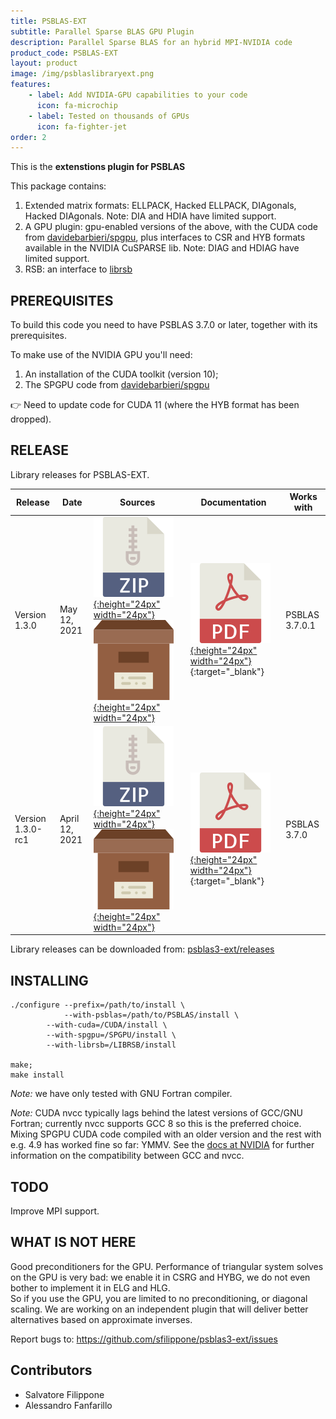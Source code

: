 ```yaml
---
title: PSBLAS-EXT
subtitle: Parallel Sparse BLAS GPU Plugin
description: Parallel Sparse BLAS for an hybrid MPI-NVIDIA code
product_code: PSBLAS-EXT
layout: product
image: /img/psblaslibraryext.png
features:
    - label: Add NVIDIA-GPU capabilities to your code
      icon: fa-microchip
    - label: Tested on thousands of GPUs
      icon: fa-fighter-jet
order: 2
---
```


This is the **extenstions plugin for PSBLAS**

This package contains:
1. Extended matrix formats: ELLPACK, Hacked ELLPACK, DIAgonals, Hacked
   DIAgonals. Note: DIA and HDIA have limited support.      
2. A GPU plugin: gpu-enabled versions of the above, with the CUDA code
   from [davidebarbieri/spgpu](https://github.com/davidebarbieri/spgpu), plus interfaces to
   CSR and HYB formats available in the NVIDIA CuSPARSE lib.
   Note: DIAG and HDIAG have limited support.
3. RSB: an interface to [librsb](http://sourceforge.net/projects/librsb)


PREREQUISITES
-------------

To build this code you need to have PSBLAS 3.7.0 or later, together
with its prerequisites.

To make use of the NVIDIA GPU you'll need:
1. An installation of the CUDA toolkit (version 10);
2. The SPGPU code from [davidebarbieri/spgpu](https://github.com/davidebarbieri/spgpu)

:point_right: Need to update code for CUDA 11 (where the HYB format has been dropped).

RELEASE
-------

Library releases for PSBLAS-EXT.

|Release | Date | Sources                        | Documentation             | Works with |
|--------|------|--------------------------------|---------------------------| -----------|
| Version 1.3.0 | May 12, 2021 | [![ZIP](/img/zipicon.png){:height="24px" width="24px"}](https://github.com/sfilippone/psblas3-ext/archive/refs/tags/V1.3.0.zip)  [![Archive](/img/archiveicon.png){:height="24px" width="24px"}](https://github.com/sfilippone/psblas3-ext/archive/refs/tags/V1.3.0.tar.gz)  | [![PDF](/img/pdficon.png){:height="24px" width="24px"}](https://github.com/sfilippone/psblas3-ext/raw/maint-1.3.0/docs/psblas-ext-1.0.pdf){:target="_blank"} | PSBLAS 3.7.0.1 |
| Version 1.3.0-rc1 | April 12, 2021 | [![ZIP](/img/zipicon.png){:height="24px" width="24px"}](https://github.com/sfilippone/psblas3-ext/archive/refs/tags/V1.3.0-rc1.zip)  [![Archive](/img/archiveicon.png){:height="24px" width="24px"}](https://github.com/sfilippone/psblas3-ext/archive/refs/tags/V1.3.0-rc1.tar.gz)  | [![PDF](/img/pdficon.png){:height="24px" width="24px"}](https://psctoolkit.github.io/psblasextguide/psblas-ext-1.0.pdf){:target="_blank"} | PSBLAS 3.7.0 |

Library releases can be downloaded from: [psblas3-ext/releases](https://github.com/sfilippone/psblas3-ext/releases)

INSTALLING
----------
```
./configure --prefix=/path/to/install \
            --with-psblas=/path/to/PSBLAS/install \
	    --with-cuda=/CUDA/install \
	    --with-spgpu=/SPGPU/install \
	    --with-librsb=/LIBRSB/install

make;
make install
```

*Note:* we have only tested with GNU Fortran compiler.

*Note:* CUDA nvcc typically lags behind the latest  versions of GCC/GNU
      Fortran; currently nvcc supports GCC 8 so this is the preferred choice.
      Mixing SPGPU CUDA code  compiled with an older version and the rest with
      e.g. 4.9 has  worked fine so far: YMMV.
			See the [docs at NVIDIA](https://docs.nvidia.com/cuda/cuda-installation-guide-linux/index.html#system-requirements) for further information on the compatibility between GCC and nvcc.  


TODO
----
Improve MPI support.

WHAT IS NOT HERE
----------------
Good preconditioners for the GPU. Performance of  triangular system
solves on the GPU is very bad: we enable it in CSRG and HYBG, we do
not even bother to implement it in ELG and HLG.  
So if you use the GPU, you are limited to no preconditioning, or
diagonal scaling. We are working on an independent plugin that will deliver
better alternatives based on approximate inverses.  


Report bugs to:
 https://github.com/sfilippone/psblas3-ext/issues

Contributors
------------
- Salvatore Filippone     
- Alessandro Fanfarillo   
